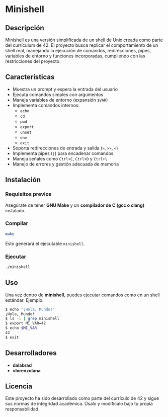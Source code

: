 # Minishell

## Descripción
Minishell es una versión simplificada de un shell de Unix creada como parte del currículum de 42. El proyecto busca replicar el comportamiento de un shell real, manejando la ejecución de comandos, redirecciones, pipes, variables de entorno y funciones incorporadas, cumpliendo con las restricciones del proyecto.

## Características
- Muestra un prompt y espera la entrada del usuario
- Ejecuta comandos simples con argumentos
- Maneja variables de entorno (expansión `$VAR`)
- Implementa comandos internos:
  - `echo`
  - `cd`
  - `pwd`
  - `export`
  - `unset`
  - `env`
  - `exit`
- Soporta redirecciones de entrada y salida (`>`, `>>`, `<`)
- Implementa pipes (`|`) para encadenar comandos
- Maneja señales como `Ctrl+C`, `Ctrl+D` y `Ctrl+\`
- Manejo de errores y gestión adecuada de memoria

## Instalación
### Requisitos previos
Asegúrate de tener **GNU Make** y un **compilador de C (gcc o clang)** instalado.

### Compilar
```sh
make
```
Esto generará el ejecutable `minishell`.

### Ejecutar
```sh
./minishell
```

## Uso
Una vez dentro de **minishell**, puedes ejecutar comandos como en un shell estándar. Ejemplo:
```sh
$ echo "¡Hola, Mundo!"
¡Hola, Mundo!
$ ls -l | grep minishell
$ export MI_VAR=42
$ echo $MI_VAR
42
$ exit
```

## Desarrolladores
- **dalabrad**  
- **vlorenzolana**

## Licencia
Este proyecto ha sido desarrollado como parte del currículo de 42 y sigue sus normas de integridad académica. Úsalo y modifícalo bajo tu propia responsabilidad.

